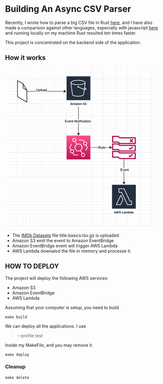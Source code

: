 # Building An Async CSV Parser

Recently, I wrote how to parse a big CSV file in Rust [here](https://dfrasca.hashnode.dev/rust-csv-processing), and I have also made a comparison against other languages, especially with javascript [here](https://dfrasca.hashnode.dev/rust-for-javascript-developers-csv-comparison) and running locally on my machine Rust resulted ten times faster.

This project is concentrated on the backend side of the application.

## How it works ##

![picture](https://github.com/ymwjbxxq/serverless_csv_processing/blob/main/readme/csv.png)

- The [IMDb Datasets](https://www.imdb.com/interfaces/) file title.basics.tsv.gz is uploaded
- Amazon S3 emit the event to Amazon EventBridge
- Amazon EventBridge event will trigger AWS Lambda
- AWS Lambda downalod the file in memory and processe it.

## HOW TO DEPLOY ##

The project will deploy the following AWS services:

- Amazon S3
- Amazon EventBridge
- AWS Lambda

Assuming that your computer is setup, you need to build

```
make build
```

We can deploy all the applications. I use 

> --profile test 

Inside my MakeFile, and you may remove it.

```
make deploy
```

### Cleanup ###
```
make delete
```
